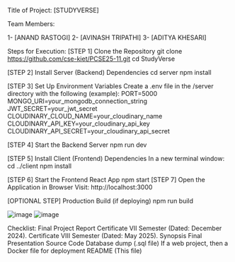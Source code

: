 Title of Project: [STUDYVERSE]


Team Members:

1- [ANAND RASTOGI]
2- [AVINASH TRIPATHI]
3- [ADITYA KHESARI]


Steps for Execution:
[STEP 1] Clone the Repository
git clone https://github.com/cse-kiet/PCSE25-11.git
cd StudyVerse

[STEP 2] Install Server (Backend) Dependencies
cd server
npm install

[STEP 3] Set Up Environment Variables
Create a .env file in the /server directory with the following (example):
PORT=5000
MONGO_URI=your_mongodb_connection_string
JWT_SECRET=your_jwt_secret
CLOUDINARY_CLOUD_NAME=your_cloudinary_name
CLOUDINARY_API_KEY=your_cloudinary_api_key
CLOUDINARY_API_SECRET=your_cloudinary_api_secret

[STEP 4] Start the Backend Server
npm run dev

[STEP 5] Install Client (Frontend) Dependencies
In a new terminal window:
cd ../client
npm install

[STEP 6] Start the Frontend React App
npm start
[STEP 7] Open the Application in Browser
Visit:
http://localhost:3000

[OPTIONAL STEP] Production Build (if deploying)
npm run build

![image](https://github.com/user-attachments/assets/fd623cdd-2116-49f5-8806-5bfeb8a758ac)
![image](https://github.com/user-attachments/assets/d7a498e9-c04f-4b26-882e-d4e3f8a4de83)



Checklist:
Final Project Report
Certificate VII Semester (Dated: December 2024).
Certificate VIII Semester (Dated: May 2025).
Synopsis
Final Presentation
Source Code
Database dump (.sql file)
If a web project, then a Docker file for deployment
README (This file)

